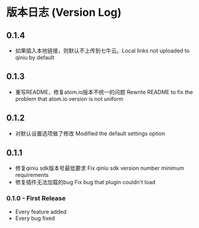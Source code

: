 版本日志 (Version Log)
==================================================

## 0.1.4
* 如果插入本地链接，则默认不上传到七牛云。Local links not uploaded to qiniu by default

## 0.1.3
* 重写README，修复atom.io版本不统一的问题 Rewrite README to fix the problem that atom.io version is not uniform

## 0.1.2
* 对默认设置选项做了修改 Modified the default settings option

## 0.1.1
* 修复qiniu sdk版本号最低要求 Fix qiniu sdk version number minimum requirements
* 修复插件无法加载的bug Fix bug that plugin couldn't load

### 0.1.0 - First Release
* Every feature added
* Every bug fixed
